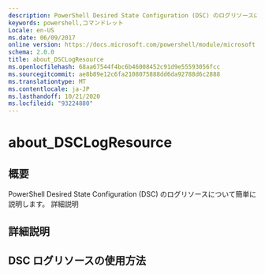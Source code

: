 ```yaml
---
description: PowerShell Desired State Configuration (DSC) のログリソースについて簡単に説明します。 詳細説明
keywords: powershell,コマンドレット
Locale: en-US
ms.date: 06/09/2017
online version: https://docs.microsoft.com/powershell/module/microsoft.powershell.core/about/about_dsclogresource?view=powershell-5.1&WT.mc_id=ps-gethelp
schema: 2.0.0
title: about_DSCLogResource
ms.openlocfilehash: 68aa67544f4bc6b46008452c91d9e55593056fcc
ms.sourcegitcommit: ae8b89e12c6fa2108075888dd6da92788d6c2888
ms.translationtype: MT
ms.contentlocale: ja-JP
ms.lasthandoff: 10/21/2020
ms.locfileid: "93224880"
---
```

# <a name="about_dsclogresource"></a>about_DSCLogResource

## <a name="short-description"></a>概要

PowerShell Desired State Configuration (DSC) のログリソースについて簡単に説明します。 詳細説明

## <a name="long-description"></a>詳細説明

## <a name="how-to-use-the-dsc-log-resource"></a>DSC ログリソースの使用方法
